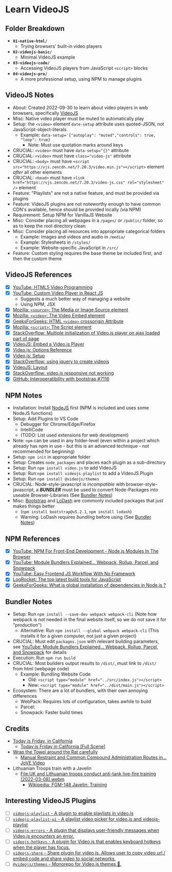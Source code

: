 
# Learn VideoJS

## Folder Breakdown
- **`01-native-html/`**
  - Trying browsers' built-in video players
- **`02-videojs-basic/`**
  - Minimal VideoJS example
- **`03-videojs-code/`**
  - Accessing VideoJS players from JavaScript `<script>` blocks
- **`04-videojs-pro/`**
  - A more professional setup, using NPM to manage plugins

## VideoJS Notes
- About: Created 2022-09-30 to learn about video players in web browsers, specifically [VideoJS](https://videojs.com/)
- Misc: Native video player must be muted to automatically play
- Setup: the `<video>` element `` date-setup `` attribute uses quoted-JSON, not JavaScript-object-literals
  - Example: `` data-setup='{"autoplay": "muted","controls": true, "loop": true} ``
    - Note: Must use quotation marks around keys
- CRUCIAL: `<video>`  must have `` data-setup="{}" `` attribute
- CRUCIAL: `<video>`  must have `` class="video-js" `` attribute
- CRUCIAL: `<body>`   must have `` <script src="https://vjs.zencdn.net/7.20.3/video.min.js"></script> `` element *after* all other elements
- CRUCIAL: `<head>`   must have `` <link href="https://vjs.zencdn.net/7.20.3/video-js.css" rel="stylesheet" /> `` element
- Feature: "Playlists" are not a native feature, and must be provided via plugins
- Feature: VideoJS plugins are not noteworthy enough to have common CDN's available, hence should be provided locally (via NPM)
- Requirement: Setup NPM for VanillaJS Website
- Misc: Consider placing all webpages in a `/pages/` or `/public/` folder, so as to keep the root directory clean
- Misc: Consider placing all resources into appropriate categorical folders
  - Example: Images and videos and audio in `/media/`
  - Example: Stylesheets in `/styles/`
  - Example: Website-specific JavaScript in `/src/`
- Feature: Custom styling requires the base theme be included first, and then the custom theme

## VideoJS References
- [x] [YouTube: HTML5 Video Programming](https://www.youtube.com/playlist?list=PLSkTiyK6-uFd85cPVw6RcXn9MFNwms6L3)
- [x] [YouTube: Custom Video Player in React JS](https://www.youtube.com/watch?v=oITDcIjJBlY)
  - Suggests a much better way of managing a website
  - Using NPM, JSX
- [x] [Mozilla: `<source>`: The Media or Image Source element](https://developer.mozilla.org/en-US/docs/Web/HTML/Element/source)
- [x] [Mozilla: `<video>`: The Video Embed element](https://developer.mozilla.org/en-US/docs/Web/HTML/Element/video)
- [x] [GeeksForGeeks: HTML `<video>` crossorigin Attribute](https://www.geeksforgeeks.org/html-video-crossorigin-attribute/)
- [x] [Mozilla: `<script>`: The Script element](https://developer.mozilla.org/en-US/docs/Web/HTML/Element/script)
- [x] [StackOverflow: Multiple initialization of Video.js player on ajax loaded part of page](https://stackoverflow.com/questions/14070127/multiple-initialization-of-video-js-player-on-ajax-loaded-part-of-page)
- [x] [VideoJS: Embed a Video.js Player](https://videojs.com/guides/embeds/)
- [x] [Video.js: Options Reference](https://videojs.com/guides/options/)
- [x] [Video.js: Setup](https://videojs.com/guides/setup/)
- [x] [StackOverflow: using jquery to create videojs](https://stackoverflow.com/questions/26356193/using-jquery-to-create-videojs)
- [x] [VideoJS: Layout](https://videojs.com/guides/layout/)
- [x] [StackOverflow: video.js responsive not working](https://stackoverflow.com/questions/24290484/video-js-responsive-not-working)
- [x] [GitHub: Interoperatibility with bootstrap #7116](https://github.com/videojs/video.js/issues/7116)

## NPM Notes
- Installation: Install [NodeJS](https://nodejs.org/en/) first (NPM is included and uses some NodeJS functions)
- Setup: Add Plugins to VS Code
  - Debugger for Chrome/Edge/Firefox
  - IntelliCode
  - (TODO: List used extensions for web development)
- Note: `npm` can be used in any folder-level (even within a project which already has npm in use - but this is an advanced technique - not recommended for beginning)
- Setup: `` npm init `` in appropriate folder
- Setup: Creates `node_packages` and places each plugin as a sub-directory
- Setup: Run `` npm install video.js `` to add VideoJS
- Setup: Run `` npm install videojs-playlist `` to add a VideoJS Plugin
- Setup: Run `` npm install @videojs/themes ``
- CRUCIAL: Node-style-javascript is *incompatible* with browser-style-javascript, a ***BUNDLER*** must be used to convert Node-Packages into useable Browser-Libraries (See [Bundler Notes](#bundler-notes))
- Misc: [Bootstrap](https://www.npmjs.com/package/bootstrap) and [LoDash](https://lodash.com/) are commonly included packages that just makes things better
  - (`` npm install bootstrap@v5.2.1 ``, `` npm install lodash ``)
  - Warning: LoDash requires *bundling* before using (See [Bundler Notes](#bundler-notes))

## NPM References
- [x] [YouTube: NPM For Front-End Development - Node.js Modules In The Browser](https://www.youtube.com/watch?v=dHHEz-qDvko)
- [x] [YouTube: Module Bundlers Explained... Webpack, Rollup, Parcel, and Snowpack](https://www.youtube.com/watch?v=5IG4UmULyoA)
- [x] [YouTube: Easy Frontend JS Workflow With No Framework](https://www.youtube.com/watch?v=8rD9amRSOQY)
- [x] [LogRocket: The top latest build tools for JavaScript](https://blog.logrocket.com/the-top-latest-build-tools-for-javascript/)
- [x] [GeeksForGeeks: What is global installation of dependencies in Node.js ?](https://www.geeksforgeeks.org/what-is-global-installation-of-dependencies-in-node-js/)

## Bundler Notes
- Setup: Run `` npm install --save-dev webpack webpack-cli `` (Note how webpack is not needed in the final website itself, so we do not save it for "production")
  - Alternative: Run `` npm install --global webpack webpack-cli `` (This installs it for a given computer, not just a given project)
- CRUCIAL: Must edit `packages.json` with relevant building parameters, see [YouTube: Module Bundlers Explained... Webpack, Rollup, Parcel, and Snowpack](https://www.youtube.com/watch?v=5IG4UmULyoA) for details
- Execution: Run `` npm run build ``
- CRUCIAL: Most builders output results to `/dist/`, must link to `/dist/` from html (webpage code)
  - Example: Bundling Website Code
    - Old: `` <script type="module" href="../src/index.js"></script> `` 
    - New: `` <script type="module" href="../dist/main.js"></script> ``
- Ecosystem: There are a lot of bundlers, with their own annoying differences
  - WebPack: Requires lots of configuration, takes awhile to build
  - Parcel: 
  - Snowpack: Faster build times

## Credits
- [Today is Friday, in California](https://www.youtube.com/watch?v=9WaYCdQ8FOQ)
  - [Today is Friday in California [Full Scene]](https://www.youtube.com/watch?v=m1CW3MrwTeY)
- [Wrap the Towel around the Rat carefully](https://www.youtube.com/watch?v=BTH40ElpYow)
  - [Manual Restraint and Common Compound Administration Routes in… JoVE Video](https://www.youtube.com/watch?v=s9skgg7dHIA)
- Lithuanian Troops train with a Javelin
  - [File:UK and Lithuanian troops conduct anti-tank live-fire training (2022-03-08).webm](https://en.wikipedia.org/wiki/File:UK_and_Lithuanian_troops_conduct_anti-tank_live-fire_training_(2022-03-08).webm)
    - [Wikipedia: FGM-148 Javelin: Training](https://en.wikipedia.org/wiki/FGM-148_Javelin#Training)

## Interesting VideoJS Plugins
- [ ] [`videojs-playlist` - A plugin to enable playlists in video.js](https://www.npmjs.com/package/videojs-playlist)
- [ ] [`videojs-playlist-ui` - A playlist video picker for video.js and videojs-playlist](https://www.npmjs.com/package/videojs-playlist-ui)
- [ ] [`videojs-errors` - A plugin that displays user-friendly messages when Video.js encounters an error.](https://www.npmjs.com/package/videojs-errors)
- [ ] [`videojs-hotkeys` - A plugin for Video.js that enables keyboard hotkeys when the player has focus.](https://www.npmjs.com/package/videojs-hotkeys)
- [ ] [`videojs-share` - Share plugin for video.js. Allows user to copy video url / embed code and share video to social networks.](https://www.npmjs.com/package/videojs-share)
- [ ] [`@videojs/themes` - Monorepo for Video.js themes 💅.](https://www.npmjs.com/package/@videojs/themes)
